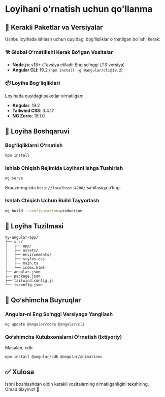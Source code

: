 # Loyihani o'rnatish uchun qo'llanma

## 📌 Kerakli Paketlar va Versiyalar
Ushbu loyihada ishlash uchun quyidagi bog‘liqliklar o‘rnatilgan bo‘lishi kerak:

### 🛠 Global O‘rnatilishi Kerak Bo‘lgan Vositalar
- **Node.js**: v18+ (Tavsiya etiladi: Eng so‘nggi LTS versiya)
- **Angular CLI**: 19.2 (`npm install -g @angular/cli@19.2`)

### 📦 Loyiha Bog‘liqliklari
Loyihada quyidagi paketlar o‘rnatilgan:
- **Angular**: 19.2
- **Tailwind CSS**: 3.4.17
- **NG Zorro**: 19.1.0

## 🚀 Loyiha Boshqaruvi
### Bog‘liqliklarni O‘rnatish
```sh
npm install
```

### Ishlab Chiqish Rejimida Loyihani Ishga Tushirish
```sh
ng serve
```
Brauzeringizda `http://localhost:4200/` sahifasiga o‘ting.

### Ishlab Chiqish Uchun Build Tayyorlash
```sh
ng build --configuration=production
```

## 📂 Loyiha Tuzilmasi
```
my-angular-app/
├── src/
│   ├── app/
│   ├── assets/
│   ├── environments/
│   ├── styles.css
│   ├── main.ts
│   └── index.html
├── angular.json
├── package.json
├── tailwind.config.js
└── tsconfig.json
```

## 🎯 Qo‘shimcha Buyruqlar
### Angular-ni Eng So‘nggi Versiyaga Yangilash
```sh
ng update @angular/core @angular/cli
```

### Qo‘shimcha Kutubxonalarni O‘rnatish (Ixtiyoriy)
Masalan, cdk:
```sh
npm install @angular/cdk @angular/animations
```

## ✅ Xulosa
Ishni boshlashdan oldin kerakli vositalarning o‘rnatilganligini tekshiring. Omad tilaymiz! 🎉

